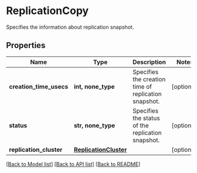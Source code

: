 # ReplicationCopy

Specifies the information about replication snapshot.

## Properties
Name | Type | Description | Notes
------------ | ------------- | ------------- | -------------
**creation_time_usecs** | **int, none_type** | Specifies the creation time of replication snapshot. | [optional] 
**status** | **str, none_type** | Specifies the status of the replication snapshot. | [optional] 
**replication_cluster** | [**ReplicationCluster**](ReplicationCluster.md) |  | [optional] 

[[Back to Model list]](../README.md#documentation-for-models) [[Back to API list]](../README.md#documentation-for-api-endpoints) [[Back to README]](../README.md)


